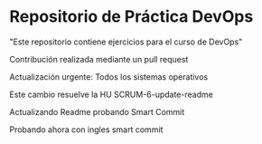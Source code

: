 # Repositorio de Práctica DevOps
"Este repositorio contiene ejercicios para el curso de DevOps"

Contribución realizada mediante un pull request

Actualización urgente: Todos los sistemas operativos

Este cambio resuelve la HU SCRUM-6-update-readme

Actualizando Readme probando Smart Commit

Probando ahora con ingles smart commit